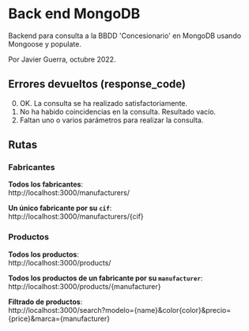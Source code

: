 # Back end MongoDB

Backend para consulta a la BBDD 'Concesionario' en MongoDB usando Mongoose y populate.

Por Javier Guerra, octubre 2022.

## Errores devueltos (response_code)
0. OK. La consulta se ha realizado satisfactoriamente.
1. No ha habido coincidencias en la consulta. Resultado vacío.
2. Faltan uno o varios parámetros para realizar la consulta.

## Rutas

### Fabricantes

__Todos los fabricantes__:  
http://localhost:3000/manufacturers/

__Un único fabricante por su `cif`__:   
http://localhost:3000/manufacturers/{cif}

### Productos

__Todos los productos__:  
http://localhost:3000/products/

__Todos los productos de un fabricante por su `manufacturer`__:  
http://localhost:3000/products/{manufacturer}  

__Filtrado de productos__:  
http://localhost:3000/search?modelo={name}&color{color}&precio={price}&marca={manufacturer}

